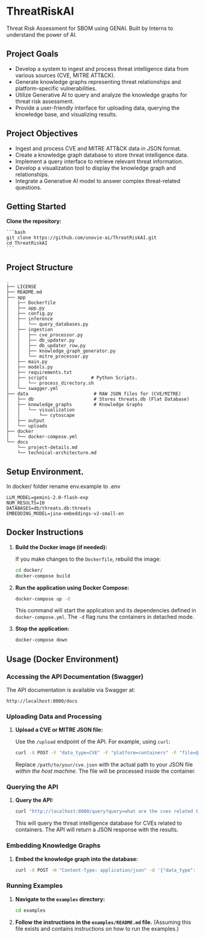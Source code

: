 # ThreatRiskAI

Threat Risk Assessment for SBOM using GENAI. Built by Interns to understand the power of AI.

## Project Goals

*   Develop a system to ingest and process threat intelligence data from various sources (CVE, MITRE ATT&CK).
*   Generate knowledge graphs representing threat relationships and platform-specific vulnerabilities.
*   Utilize Generative AI to query and analyze the knowledge graphs for threat risk assessment.
*   Provide a user-friendly interface for uploading data, querying the knowledge base, and visualizing results.

## Project Objectives

*   Ingest and process CVE and MITRE ATT&CK data in JSON format.
*   Create a knowledge graph database to store threat intelligence data.
*   Implement a query interface to retrieve relevant threat information.
*   Develop a visualization tool to display the knowledge graph and relationships.
*   Integrate a Generative AI model to answer complex threat-related questions.

## Getting Started

**Clone the repository:**

    ```bash
    git clone https://github.com/unovie-ai/ThreatRiskAI.git
    cd ThreatRiskAI
    ```

## Project Structure

```
.
├── LICENSE
├── README.md
├── app
│   ├── Dockerfile
│   ├── app.py
│   ├── config.py
│   ├── inference
│   │   └── query_databases.py
│   ├── ingestion
│   │   ├── cve_processor.py
│   │   ├── db_updater.py
│   │   ├── db_updater_row.py
│   │   ├── knowledge_graph_generator.py
│   │   └── mitre_processor.py
│   ├── main.py
│   ├── models.py
│   ├── requirements.txt
│   ├── scripts                # Python Scripts.
│   │   └── process_directory.sh
│   └── swagger.yml
├── data                        # RAW JSON files for (CVE/MITRE)
│   ├── db                      # Stores threats.db (Flat Database)
│   ├── knowledge_graphs        # Knowledge Graphs
│   │   └── visualization
│   │       └── cytoscape
│   ├── output
│   └── uploads
├── docker
│   └── docker-compose.yml
└── docs
    └── project-details.md 
    └── technical-architecture.md 
```

## Setup Environment.
In docker/ folder rename env.example to .env

```
LLM_MODEL=gemini-2.0-flash-exp
NUM_RESULTS=10
DATABASES=db/threats.db:threats
EMBEDDING_MODEL=jina-embeddings-v2-small-en
```

## Docker Instructions

1.  **Build the Docker image (if needed):**

    If you make changes to the `Dockerfile`, rebuild the image:

    ```bash
    cd docker/
    docker-compose build
    ```

2.  **Run the application using Docker Compose:**

    ```bash
    docker-compose up -d
    ```

    This command will start the application and its dependencies defined in `docker-compose.yml`. The `-d` flag runs the containers in detached mode.

3.  **Stop the application:**

    ```bash
    docker-compose down
    ```

## Usage (Docker Environment)

### Accessing the API Documentation (Swagger)

The API documentation is available via Swagger at:

```
http://localhost:8000/docs
```

### Uploading Data and Processing

1.  **Upload a CVE or MITRE JSON file:**

    Use the `/upload` endpoint of the API.  For example, using `curl`:

    ```bash
    curl -X POST -F "data_type=CVE" -F "platform=containers" -F "file=@/path/to/your/cve.json" http://localhost:8000/upload
    ```
    Replace `/path/to/your/cve.json` with the actual path to your JSON file *within the host machine*. The file will be processed inside the container.

### Querying the API

1.  **Query the API:**

    ```bash
    curl "http://localhost:8000/query?query=what are the cves related to containers?"
    ```

    This will query the threat intelligence database for CVEs related to containers. The API will return a JSON response with the results.

### Embedding Knowledge Graphs

1.  **Embed the knowledge graph into the database:**

    ```bash
    curl -X POST -H "Content-Type: application/json" -d '{"data_type": "CVE", "platform": "containers"}' http://localhost:8000/embed
    ```

### Running Examples

1.  **Navigate to the `examples` directory:**

    ```bash
    cd examples
    ```

2.  **Follow the instructions in the `examples/README.md` file.**  (Assuming this file exists and contains instructions on how to run the examples.)
